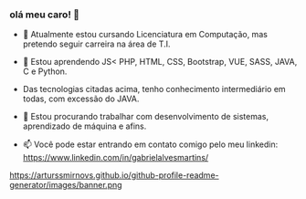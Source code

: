 ### olá meu caro! 👋

- 🔭 Atualmente estou cursando Licenciatura em Computação, mas pretendo seguir carreira na área de T.I.


- 🌱 Estou aprendendo JS< PHP, HTML, CSS, Bootstrap, VUE, SASS, JAVA, C e Python.
- Das tecnologias citadas acima, tenho conhecimento intermediário em todas, com excessão do JAVA.
- 👯 Estou procurando trabalhar com desenvolvimento de sistemas, aprendizado de máquina e afins.
- 📫 Você pode estar entrando em contato comigo pelo meu linkedin: https://www.linkedin.com/in/gabrielalvesmartins/

https://arturssmirnovs.github.io/github-profile-readme-generator/images/banner.png
